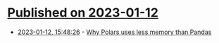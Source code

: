 # [Published on 2023-01-12](index.md)

* [2023-01-12, 15:48:26](https://lobste.rs/s/ouogwa/why_polars_uses_less_memory_than_pandas) - [Why Polars uses less memory than Pandas](https://pythonspeed.com/articles/polars-memory-pandas/)
